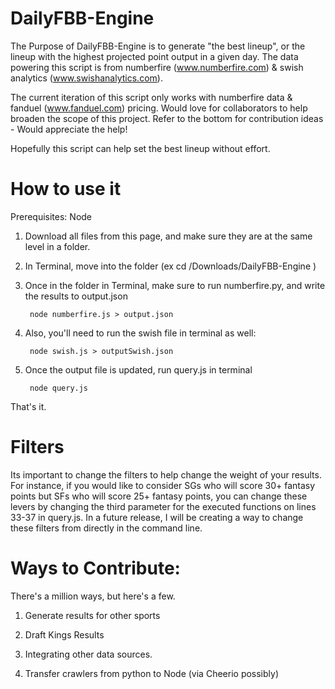 # DailyFBB-Engine

The Purpose of DailyFBB-Engine is to generate "the best lineup", or the lineup with the highest projected point output in a given day. 
The data powering this script is from numberfire (www.numberfire.com) & swish analytics (www.swishanalytics.com).

The current iteration of this script only works with numberfire data & fanduel (www.fanduel.com) pricing. Would love for collaborators to
help broaden the scope of this project. Refer to the bottom for contribution ideas - Would appreciate the help!

Hopefully this script can help set the best lineup without effort.

# How to use it

Prerequisites:
	Node

1) Download all files from this page, and make sure they are at the same level in a folder.

2) In Terminal, move into the folder (ex cd /Downloads/DailyFBB-Engine )

3) Once in the folder in Terminal, make sure to run numberfire.py, and write the results to output.json

		node numberfire.js > output.json

4) Also, you'll need to run the swish file in terminal as well:

		node swish.js > outputSwish.json
		
5) Once the output file is updated, run query.js in terminal

		node query.js
		
That's it.

# Filters

Its important to change the filters to help change the weight of your results. For instance, if you would like to consider SGs who will score 30+ fantasy points but SFs who will score 25+ fantasy points, you can change these levers by changing the third parameter for the executed functions on lines 33-37 in query.js. In a future release, I will be creating a way to change these filters from directly in the command line.

# Ways to Contribute:
There's a million ways, but here's a few. 

1) Generate results for other sports

2) Draft Kings Results

3) Integrating other data sources.

4) Transfer crawlers from python to Node (via Cheerio possibly)
  
  
